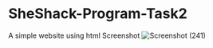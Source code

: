 # SheShack-Program-Task2
A simple website using html
Screenshot
![Screenshot (241)](https://user-images.githubusercontent.com/72041910/133124862-e2a8f57c-a5d6-4b18-ba45-f129853a2fd2.png)
